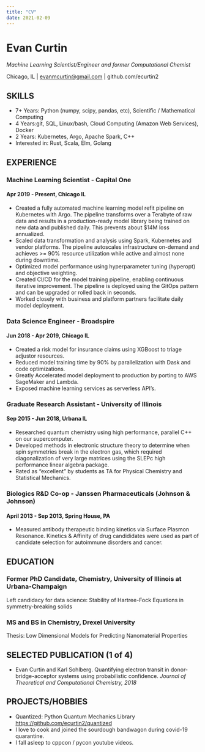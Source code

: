 ```yaml
---
title: "CV"
date: 2021-02-09
---
```


# Evan Curtin

_Machine Learning Scientist/Engineer and former Computational Chemist_

Chicago, IL | [evanmcurtin@gmail.com](mailto:evanmcurtin@gmail.com) | github.com/ecurtin2


## SKILLS


*   7+ Years: Python (numpy, scipy, pandas, etc), Scientific / Mathematical Computing 
*   4 Years:git, SQL, Linux/bash, Cloud Computing (Amazon Web Services), Docker
*   2 Years: Kubernetes, Argo, Apache Spark, C++
*   Interested in: Rust, Scala, Elm, Golang


## EXPERIENCE


### Machine Learning Scientist - Capital One

#### Apr 2019 - Present, Chicago IL 

*   Created a fully automated machine learning model refit pipeline on Kubernetes with Argo. The pipeline transforms over
a Terabyte of raw data and results in a production-ready model library being trained on new data and published daily. 
This prevents about $14M loss annualized.
*   Scaled data transformation and analysis using Spark, Kubernetes and vendor platforms. The pipeline autoscales 
infrastructure on-demand and achieves >= 90% resource utilization while active and almost none during downtime.
*   Optimized model performance using hyperparameter tuning (hyperopt) and objective weighting.
*   Created CI/CD for the model training pipeline, enabling continuous iterative improvement. 
The pipeline is deployed using the GitOps pattern and can be upgraded or rolled back in seconds.
*   Worked closely with business and platform partners facilitate daily model deployment.



### Data Science Engineer - Broadspire

#### Jun 2018 - Apr 2019, Chicago IL 

*   Created a risk model for insurance claims using XGBoost to triage adjustor resources.
*   Reduced model training time by 90% by parallelization with Dask and code optimizations.
*   Greatly Accelerated model deployment to production by porting to AWS SageMaker and Lambda.
*   Exposed machine learning services as serverless API’s. 


### Graduate Research Assistant - University of Illinois
 
#### Sep 2015 - Jun 2018, Urbana IL

*   Researched quantum chemistry using high performance, parallel C++ on our supercomputer.
*   Developed methods in electronic structure theory to determine when spin symmetries break in the electron gas, which required diagonalization of very large matrices using the SLEPc high performance linear algebra package.
*   Rated as “excellent” by students as TA for Physical Chemistry and Statistical Mechanics.


### Biologics R&D Co-op - Janssen Pharmaceuticals (Johnson & Johnson)

#### April 2013 - Sep 2013, Spring House, PA

*   Measured antibody therapeutic binding kinetics via Surface Plasmon Resonance. Kinetics & Affinity of drug candididates were used as part of candidate selection for  autoimmune disorders and cancer. 

## EDUCATION


### Former PhD Candidate, Chemistry, University of Illinois at Urbana-Champaign

Left candidacy for data science: Stability of Hartree-Fock Equations in symmetry-breaking solids


### MS and BS in Chemistry, Drexel University

Thesis: Low Dimensional Models for Predicting Nanomaterial Properties


## SELECTED PUBLICATION (1 of 4)



*   Evan Curtin and Karl Sohlberg. Quantifying electron transit in donor-bridge-acceptor systems using probabilistic confidence. _Journal of Theoretical and Computational Chemistry, 2018_


## PROJECTS/HOBBIES

*   Quantized: Python Quantum Mechanics Library https://github.com/ecurtin2/quantized
*   I love to cook and joined the sourdough bandwagon during covid-19 quarantine.
*   I fall asleep to cppcon / pycon youtube videos.
